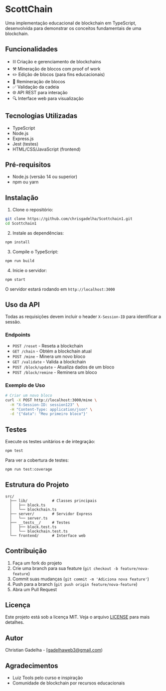 # ScottChain

Uma implementação educacional de blockchain em TypeScript, desenvolvida para demonstrar os conceitos fundamentais de uma blockchain.

## Funcionalidades

- ⛓️ Criação e gerenciamento de blockchains
- ⚒️ Mineração de blocos com proof of work
- ✏️ Edição de blocos (para fins educacionais)
- 🔄 Remineração de blocos
- ✅ Validação da cadeia
- 🌐 API REST para interação
- 🔍 Interface web para visualização

## Tecnologias Utilizadas

- TypeScript
- Node.js
- Express.js
- Jest (testes)
- HTML/CSS/JavaScript (frontend)

## Pré-requisitos

- Node.js (versão 14 ou superior)
- npm ou yarn

## Instalação

1. Clone o repositório:
```bash
git clone https://github.com/chrisgadelha/Scottchain1.git
cd Scottchain1
```

2. Instale as dependências:
```bash
npm install
```

3. Compile o TypeScript:
```bash
npm run build
```

4. Inicie o servidor:
```bash
npm start
```

O servidor estará rodando em `http://localhost:3000`

## Uso da API

Todas as requisições devem incluir o header `X-Session-ID` para identificar a sessão.

### Endpoints

- `POST /reset` - Reseta a blockchain
- `GET /chain` - Obtém a blockchain atual
- `POST /mine` - Minera um novo bloco
- `GET /validate` - Valida a blockchain
- `POST /block/update` - Atualiza dados de um bloco
- `POST /block/remine` - Reminera um bloco

### Exemplo de Uso

```bash
# Criar um novo bloco
curl -X POST http://localhost:3000/mine \
  -H "X-Session-ID: session123" \
  -H "Content-Type: application/json" \
  -d '{"data": "Meu primeiro bloco"}'
```

## Testes

Execute os testes unitários e de integração:
```bash
npm test
```

Para ver a cobertura de testes:
```bash
npm run test:coverage
```

## Estrutura do Projeto

```
src/
  ├── lib/           # Classes principais
  │   ├── block.ts
  │   └── blockchain.ts
  ├── server/        # Servidor Express
  │   └── server.ts
  ├── __tests__/     # Testes
  │   ├── block.test.ts
  │   └── blockchain.test.ts
  └── frontend/      # Interface web
```

## Contribuição

1. Faça um fork do projeto
2. Crie uma branch para sua feature (`git checkout -b feature/nova-feature`)
3. Commit suas mudanças (`git commit -m 'Adiciona nova feature'`)
4. Push para a branch (`git push origin feature/nova-feature`)
5. Abra um Pull Request

## Licença

Este projeto está sob a licença MIT. Veja o arquivo [LICENSE](LICENSE) para mais detalhes.

## Autor

Christian Gadelha - [gadelhaweb3@gmail.com)

## Agradecimentos

- Luiz Tools pelo curso e inspiração
- Comunidade de blockchain por recursos educacionais 
